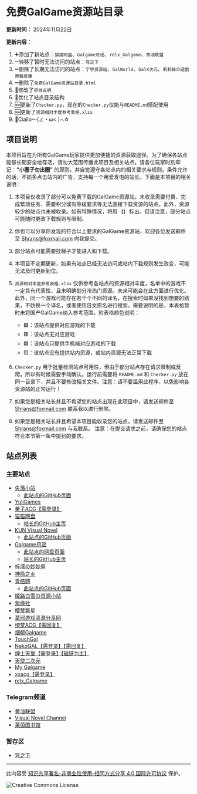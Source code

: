 # 免费GalGame资源站目录
**更新时间：** 2024年11月22日

**更新内容：** 
1. ➕添加了新站点：`猫猫网盘`、`Galgame月谣`、`relx_Galgame`、`黄油联盟`
2. ➖转移了暂时无法访问的站点：`穹之下`
3. ➖删除了长期无法访问的站点：`宁宇资源站`、`GalWorld`、`GalX次元`、`莉莉絲の遊戲原盤倉庫`
4. ➖删除了`免费GalGame资源站目录.html`
5. 📝修改了`项目说明`
6. 📝优化了站点目录结构
7. 🆕更新了`Checker.py`，现在的`Checker.py`仅能与`README.md`搭配使用
8. 🆕更新了`资源相对丰度参考表格.xlsx`
9. 🌟Ciallo～(∠・ω< )⌒☆

## 项目说明

本项目旨在为所有GalGame玩家提供更加便捷的资源获取途径。为了确保各站点能够长期安全地存活，请勿大范围传播此项目及相关站点。请各位玩家时刻牢记：**“小圈子勿出圈”** 的原则，并自觉遵守各站点内的相关要求与规则。条件允许的话，不妨多点击站内的广告，支持每一个用爱发电的站长。下面是本项目的相关说明：

1. 本项目仅收录了部分可以免费下载的GalGame资源站。未收录需要付费、完成繁琐任务、需要积分或有等级要求等无法直接下载资源的站点。此外，资源较少的站点也未被收录。如有特殊情况，将用 `【】` 标出。但请注意，部分站点可能随时更改下载规则与限制。

2. 你也可以分享你发现的符合以上要求的GalGame资源站，欢迎各位发送邮件至 [Shrans@foxmail.com](mailto:Shrans@foxmail.com) 向我提交。
   
3. 部分站点可能需要挂梯子才能进入和下载。

4. 本项目不定期更新，如果有站点已经无法访问或站内下载规则发生改变，可能无法及时更新到位。

5. `资源相对丰度参考表格.xlsx` 仅供参考各站点的资源相对丰度，名单中的游戏不一定具有代表性，且未明确划分冷热门资源。未来可能会在此方面进行优化。此外，同一个游戏可能存在若干个不同的译名，在搜索时如果没找到想要的结果，不妨换一个译名，或者使用日文原名进行搜索。需要说明的是，本表格暂时未将国产GalGame纳入参考范围。附表格颜色说明：
   - 🟩：该站点提供对应游戏的下载
   - 🟥：该站点无对应游戏
   - 🟦：该站点只提供手机端对应游戏的下载
   - 🟨：该站点没有提供站内资源，或站内资源无法正常下载

6. `Checker.py` 用于批量检测站点可用性，但由于部分站点存在请求限制或反爬，所以有时候需要手动确认。运行前需要将 `README.md` 和 `Checker.py` 放在同一目录下，并且不要修改相关文件。注意：请不要滥用此程序，以免影响各资源站的正常运行！

7. 如果您是相关站长并且不希望您的站点出现在此项目中，请发送邮件至 [Shrans@foxmail.com](mailto:Shrans@foxmail.com) 联系我以进行删除。

8. 如果您是相关站长并且希望本项目能收录您的站点，请发送邮件至 [Shrans@foxmail.com](mailto:Shrans@foxmail.com) 与我联系。 注意：在提交请求之前，请确保您的站点符合本节第一条中提到的要求。

## 站点列表

### 主要站点
- [失落小站](https://shinnku.com/)
    - [此站点的GitHub页面](https://github.com/shinnku-nikaidou/upset-gal-web)
- [YuliGames](https://mihoyo.ink/)
- [量子ACG【需登录】](https://lzacg.one/)
- [猫猫网盘](https://pan.catcat.blog/)
    - [站长的GitHub主页](https://github.com/Yuri-NagaSaki)
- [KUN Visual Novel](https://www.kungal.com/zh-cn/)
    - [此站点的GitHub页面](https://github.com/KUN1007/kun-galgame-nuxt3)
- [Galgame月谣](https://www.sayafx.top/)
	- [此站点的网盘页面](https://cloud.sayafx.top/)
    - [站长的GitHub主页](https://github.com/Moonpsalms-org)
- [梓澪の妙妙屋](https://zi0.cc/)
- [神隐之乡](https://syzx.me/)
- [青桔网](https://qingju.org/)
    - [此站点的GitHub页面](https://github.com/qingjuacg/qingju/)
- [姬路白雪の资源小站](https://pan.jlbx.xyz/)
- [紫缘社](https://www.galzy.eu.org/)
- [樱赞繁星](https://amoebi.com/)
- [莫邪游戏资源分享网](https://xiuren.cyou/)
- [绮梦ACG【需回复】](https://acgs.one/)
- [烟郁Galgame](https://yanyugal.top/)
- [TouchGal](https://www.touchgal.io/)
- [NekoGAL【需登录】【需回复】](https://www.nekogal.com/)
- [绅士天堂【需登录】【磁链为主】](https://www.gogalgame.com/)
- [天使二次元](https://www.tianshie.com/)
- [My Galgame](https://www.mmgal.com/)
- [xxacg【需登录】](https://xxacg.net/)
- [relx_Galgame](https://nn0721.icu/)

### Telegram频道
- [黄油联盟](https://t.me/GalLeaguebot)
- [Visual Novel Channel](https://t.me/erogamecloud/)
- [莱茵图书馆](https://t.me/RhineLibrary/)

### 暂存区
- [穹之下](https://www.soraacg.com/)

---

此内容受 [知识共享署名-非商业性使用-相同方式分享 4.0 国际许可协议](https://creativecommons.org/licenses/by-nc-sa/4.0/deed.zh-hans) 保护。

![Creative Commons License](https://i.creativecommons.org/l/by-nc-sa/4.0/88x31.png)
